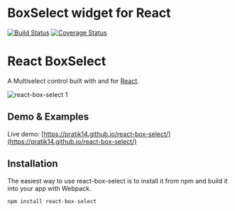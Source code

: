 # BoxSelect widget for React

[![Build Status](https://travis-ci.org/pratik14/react-box-select.svg?branch=master)](https://travis-ci.org/pratik14/react-box-select)
[![Coverage Status](https://coveralls.io/repos/github/pratik14/react-box-select/badge.svg?branch=master)](https://coveralls.io/github/pratik14/react-box-select?branch=master)

React BoxSelect
============

A Multiselect control built with and for [React](http://facebook.github.io/react/index.html).

![react-box-select 1](https://user-images.githubusercontent.com/330668/46741441-a5ab7880-ccc2-11e8-95bd-e79dcfce25e0.gif)


## Demo & Examples

Live demo: [https://pratik14.github.io/react-box-select/](https://pratik14.github.io/react-box-select/)


## Installation

The easiest way to use react-box-select is to install it from npm and build it into your app with Webpack.

```js
npm install react-box-select
```
